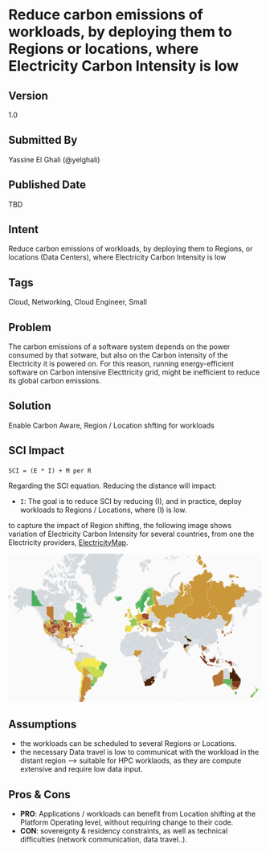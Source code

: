 # Reduce carbon emissions of workloads, by deploying them to Regions or locations, where Electricity Carbon Intensity is low
## Version
1.0

## Submitted By
Yassine El Ghali (@yelghali)

## Published Date
TBD

## Intent
Reduce carbon emissions of workloads, by deploying them to Regions, or locations (Data Centers), where Electricity Carbon Intensity is low

## Tags
Cloud, Networking, Cloud Engineer, Small

## Problem
The carbon emissions of a software system depends on the power consumed by that sotware, but also on the Carbon intensity of the Electricity it is powered on. For this reason, running energy-efficient software on Carbon intensive Electtricity grid, might be inefficient to reduce its global carbon emissions. 

## Solution
Enable Carbon Aware, Region / Location shfting for workloads

## SCI Impact
`SCI = (E * I) + M per R`

Regarding the SCI equation. Reducing the distance will impact:

- `I`: The goal is to reduce SCI by reducing (I), and in practice, deploy workloads to Regions  / Locations, where (I) is low.

to capture the impact of Region shifting, the following image shows variation of Electricity Carbon Intensity for several countries, from one the Electricity providers, [ElectricityMap](https://app.electricitymaps.com/map).

![zez](./media/region-shift.png)


## Assumptions
* the workloads can be scheduled to several Regions or Locations.
* the necessary Data travel is low to communicat with the workload in the distant region --> suitable for HPC worklaods, as they are compute extensive and require low data input.


## Pros & Cons
- **PRO**: Applications / workloads can benefit from Location shifting at the Platform Operating level, without requiring change to their code.
- **CON**: sovereignty & residency constraints, as well as technical difficulties (network communication, data travel..). 
